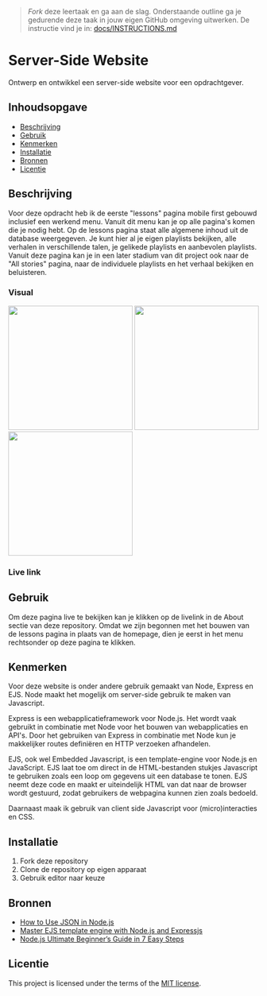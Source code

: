 > _Fork_ deze leertaak en ga aan de slag. Onderstaande outline ga je gedurende deze taak in jouw eigen GitHub omgeving uitwerken. De instructie vind je in: [docs/INSTRUCTIONS.md](docs/INSTRUCTIONS.md)

# Server-Side Website
Ontwerp en ontwikkel een server-side website voor een opdrachtgever.
<!-- Geef je project een titel en schrijf in één zin wat het is -->

## Inhoudsopgave

  * [Beschrijving](#beschrijving)
  * [Gebruik](#gebruik)
  * [Kenmerken](#kenmerken)
  * [Installatie](#installatie)
  * [Bronnen](#bronnen)
  * [Licentie](#licentie)

## Beschrijving
<!-- In de Beschrijving staat kort beschreven wat voor project het is en wat je hebt gemaakt -->
Voor deze opdracht heb ik de eerste "lessons" pagina mobile first gebouwd inclusief een werkend menu. Vanuit dit menu kan je op alle pagina's komen die je nodig hebt. Op de lessons pagina staat alle algemene inhoud uit de database weergegeven. Je kunt hier al je eigen playlists bekijken, alle verhalen in verschillende talen, je gelikede playlists en aanbevolen playlists. Vanuit deze pagina kan je in een later stadium van dit project ook naar de "All stories" pagina, naar de individuele playlists en het verhaal bekijken en beluisteren.
<!-- Voeg een mooie poster visual toe 📸 -->

### Visual

<img width= 250 src="https://github.com/Annevd/server-side-rendering-server-side-website/assets/144004647/38d544c3-fd83-47ed-a4ed-5f916e9bd900">
<img width= 250 src="https://github.com/Annevd/server-side-rendering-server-side-website/assets/144004647/2aac703b-4943-40bb-86ad-14409b6fa0f1">
<img width= 250 src="https://github.com/Annevd/server-side-rendering-server-side-website/assets/144004647/f9f18747-e248-4e92-b0bc-daa5ff1e8ab5">

### Live link
<!-- Voeg een link toe naar Github Pages 🌐-->

## Gebruik
<!--Bij Gebruik staat hoe je project er uit ziet, hoe het werkt en wat je er mee kan. -->
Om deze pagina live te bekijken kan je klikken op de livelink in de About sectie van deze repository.
Omdat we zijn begonnen met het bouwen van de lessons pagina in plaats van de homepage, dien je eerst in het menu rechtsonder op deze pagina te klikken.

## Kenmerken
<!-- Bij Kenmerken staat welke technieken zijn gebruikt en hoe. Wat is de HTML structuur? Wat zijn de belangrijkste dingen in CSS? Wat is er met Javascript gedaan en hoe? Misschien heb je een framwork of library gebruikt? -->
Voor deze website is onder andere gebruik gemaakt van Node, Express en EJS. Node maakt het mogelijk om server-side gebruik te maken van Javascript.

Express is een webapplicatieframework voor Node.js. Het wordt vaak gebruikt in combinatie met Node voor het bouwen van webapplicaties en API's. Door het gebruiken van Express in combinatie met Node kun je makkelijker routes definiëren en HTTP verzoeken afhandelen.

EJS, ook wel Embedded Javascript, is een template-engine voor Node.js en JavaScript. EJS laat toe om direct in de HTML-bestanden stukjes Javascript te gebruiken zoals een loop om gegevens uit een database te tonen. EJS neemt deze code en maakt er uiteindelijk HTML van dat naar de browser wordt gestuurd, zodat gebruikers de webpagina kunnen zien zoals bedoeld.

Daarnaast maak ik gebruik van client side Javascript voor (micro)interacties en CSS.

## Installatie
<!-- Bij Instalatie staat hoe een andere developer aan jouw repo kan werken -->
1. Fork deze repository
2. Clone de repository op eigen apparaat
3. Gebruik editor naar keuze


## Bronnen

- [How to Use JSON in Node.js](http://www.jsonexample.com/how-to-use-json-in-node-js/)
- [Master EJS template engine with Node.js and Expressjs](https://medium.com/swlh/master-ejs-template-engine-with-node-js-and-expressjs-979cc22b69be)
- [Node.js Ultimate Beginner’s Guide in 7 Easy Steps](https://www.youtube.com/watch?v=ENrzD9HAZK4)

## Licentie

This project is licensed under the terms of the [MIT license](./LICENSE).
